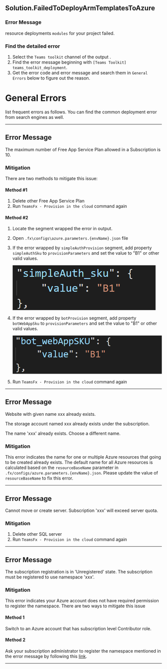 ## Solution.FailedToDeployArmTemplatesToAzure

### Error Message

resource deployments `modules` for your project failed. 

### Find the detailed error
1. Select the `Teams toolkit` channel of the output .
1. Find the error message beginning with `[Teams Toolkit] teams_toolkit_deployment`.
1. Get the error code and error message and search them in `General Errors` below to figure out the reason.


# General Errors
list frequent errors as follows. You can find the common deployment error from search engines as well.
***
## Error Message
The maximum number of Free App Service Plan allowed in a Subscription is 10.

### Mitigation

There are two methods to mitigate this issue:
#### Method #1
1. Delete other Free App Service Plan
1. Run `TeamsFx - Provision in the cloud` command again

#### Method #2
1. Locate the segment wrapped the error in output.
1. Open `.fx\configs\azure.parameters.{envName}.json` file
1. If the error wrapped by `simpleAuthProvision` segment, add property `simpleAuthSku` to `provisionParameters` and set the value to "B1" or other valid values.

    ![image](../../images/fx-core/arm/simple-auth-sku-config.png)
1. If the error wrapped by `botProvision` segment, add property `botWebAppSku` to `provisionParameters` and set the value to "B1" or other valid values.

    ![image](../../images/fx-core/arm/bot-sku-config.png)
1. Run `TeamsFx - Provision in the cloud` command again

***

## Error Message
Website with given name xxx already exists.

The storage account named xxx already exists under the subscription.

The name 'xxx' already exists. Choose a different name.

### Mitigation
This error indicates the name for one or multiple Azure resources that going to be created already exists. The default name for all Azure resources is calculated based on the `resourceBaseName` parameter in `.fx/configs/azure.parameters.{envName}.json`. Please update the value of `resourceBaseName` to fix this error.

***

## Error Message
Cannot move or create server. Subscription 'xxx' will exceed server quota.

### Mitigation

1. Delete other SQL server
1. Run `TeamsFx - Provision in the cloud` command again

***

## Error Message
The subscription registration is in 'Unregistered' state. The subscription must be registered to use namespace 'xxx'.

### Mitigation
This error indicates your Azure account does not have required permission to register the namespace. There are two ways to mitigate this issue

#### Method 1
Switch to an Azure account that has subscription level Contributor role.

#### Method 2
Ask your subscription administrator to register the namespace mentioned in the error message by following this [link](https://aka.ms/rps-not-found).

***